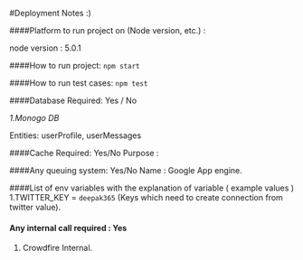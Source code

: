 #Deployment Notes :)

####Platform to run project on (Node version, etc.) :

node version : 5.0.1

####How to run project:
`npm start`

####How to run test cases:
`npm test`

####Database Required: Yes / No 

*1.Monogo DB*
 
 Entities: userProfile, userMessages

####Cache Required: Yes/No 
Purpose : 

####Any queuing system: Yes/No 
Name : Google App engine.

####List of env variables with the explanation of variable ( example values ) 
1.TWITTER_KEY =  `deepak365` (Keys which need to create connection from twitter value). 

#### Any internal call required : Yes
1. Crowdfire Internal.

